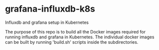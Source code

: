 grafana-influxdb-k8s
====================

Influxdb and grafana setup in Kubernetes

The purpose of this repo is to build all the Docker images required for running influxdb and grafana in Kubernetes.
The individual docker images can be built by running 'build.sh' scripts inside the subdirectories.

